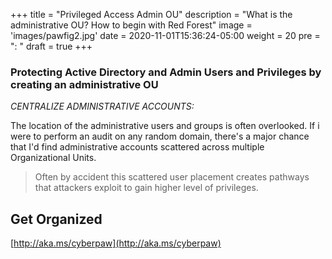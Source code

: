 +++
title = "Privileged Access Admin OU"
description = "What is the administrative OU?  How to begin with Red Forest"
image = 'images/pawfig2.jpg'
date = 2020-11-01T15:36:24-05:00
weight = 20
pre = ": "
draft = true
+++

### Protecting Active Directory and Admin Users and Privileges by creating an administrative OU
 
*CENTRALIZE ADMINISTRATIVE ACCOUNTS:*

The location of the administrative users and groups is often overlooked. If i were to perform an audit on any random domain, there's a major chance that I'd find administrative accounts scattered across multiple Organizational Units. 

> Often by accident this scattered user placement creates pathways that attackers exploit to gain higher level of privileges.

## Get Organized

[http://aka.ms/cyberpaw](http://aka.ms/cyberpaw)
